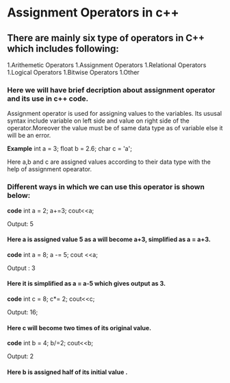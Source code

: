 # Assignment Operators in c++

## There are mainly six type of operators in C++ which includes following:

1.Arithemetic Operators
1.Assignment  Operators
1.Relational  Operators
1.Logical     Operators
1.Bitwise     Operators
1.Other

### Here we will have brief decription about assignment operator and its use in c++ code.
Assignment operator is used for assigning values to the variables.
Its ususal syntax include variable on left side and value on right side of the operator.Moreover the value must be of same data type as of variable else 
it will be an error.

**Example**
 int   a    =  3;
 float b    =  2.6;
 char  c    =  'a';

 Here a,b and c are assigned values according to their data type with the help of assignment opearator.

### Different ways in which we can use this operator is shown below:
 
 **code**
 int a =  2;
 a+=3;
 cout<<a;

 Output: 5 

#### Here a is assigned value 5 as a will become a+3, simplified as a = a+3.

**code**
int a  = 8;
a -= 5;
cout <<a;

Output : 3

#### Here it is simplified as a = a-5 which gives output as 3.

**code**
int c = 8;
c*= 2;
cout<<c;

Output: 16;

#### Here c will become two times of its original value.
 
 **code**
 int b = 4;
 b/=2;
 cout<<b;

 Output: 2

#### Here b is assigned half of its initial value .



   